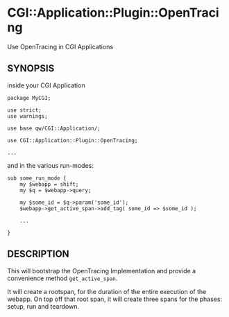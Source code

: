 # CGI::Application::Plugin::OpenTracing

Use OpenTracing in CGI Applications

## SYNOPSIS

inside your CGI Application

```
package MyCGI;

use strict;
use warnings;

use base qw/CGI::Application/;

use CGI::Application::Plugin::OpenTracing;

...

```

and in the various run-modes:

```
sub some_run_mode {
    my $webapp = shift;
    my $q = $webapp->query;
    
    my $some_id = $q->param('some_id');
    $webapp->get_active_span->add_tag( some_id => $some_id );
    
    ...
    
}
```

## DESCRIPTION

This will bootstrap the OpenTracing Implementation and provide a convenience
method `get_active_span`.

It will create a rootspan, for the duration of the entire execution of the
webapp. On top off that root span, it will create three spans for the phases:
setup, run and teardown.
